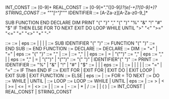 INT_CONST ::= [0-9]+
REAL_CONST ::= [0-9]+"."([0-9]*)?(e[-+]?[0-9]+)?
STRING_CONST ::= "\""[^\"]*"\""
IDENTIFIER ::= [A-Za-z][A-Za-z0-9_]*

SUB FUNCTION END DECLARE DIM PRINT 
"{" "}" "," "(" ")"
"%" "&" "!" "#" "$"
IF THEN ELSE
FOR TO NEXT EXIT
DO LOOP WHILE UNTIL 
">" "<" ">=" "<=" "=" "<>" "+" "-"

<Program> ::= <GlobalSymbols>
<GlobalSymbols> ::= <GlobalSymbol> <GlobalSymbols> | eps
<GlobalSymbol> ::= <SubroutineDecl> | <SubroutineDef> | <FunctionDecl> | <FunctionDef> | <VariableDecl>
<SubroutineProto> ::= SUB IDENTIFIER "(" <ParametersList> ")"
<FunctionProto> ::= FUNCTION <Varname> "(" <ParametersList> ")"
<SubroutineDef> ::= <SubroutineProto> <Statements> END SUB
<FunctionDef> ::= <FunctionProto> <Statements> END FUNCTION
<SubroutineDecl> ::= DECLARE <SubroutineProto>
<FunctionDecl> ::= DECLARE <FunctionProto>
<VariableDecl> ::= DIM <VarnameOrArrayArg> <VariableInit> 
<VariableInit> ::= "=" <Expr> | "=" <InitializerList> | eps
<InitializerList> ::= "{" <InitializerListValues> "}"
<InitializerListValues> ::= <InitializerListValue>","<InitializerListValues> | <InitializerListValue>
<InitializerListValue> ::= <Expr> | <InitializerList>
<ParametersList> ::= <VarnameOrArrayParam>","<ParametersList> | <VarnameOrArrayParam> | eps
<NonEmptyParametersList> ::= <VarnameOrArrayParam> <NonEmptyParametersList> | <VarnameOrArrayParam>
<VarnameOrArrayParam> = <Varname> | <Varname>"("<CommaList>")"
<CommaList> ::= ","<CommaList> | eps
<ArgumentsList> ::= <Expr>","<NonEmptyArgumentsList> | <Expr> | eps
<NonEmptyArgumentsList> ::= <Expr>","<NonEmptyArgumentsList> | <Expr>
<VarnameOrArrayArg> = <Varname> | <Varname>"("<NonEmptyArgumentsList>")" | <Varname>"("<CommaList>")"
<FuncCallOrArrayIndex> ::= <Varname>"(" <ArgumentsList> ")" | IDENTIFIER"(" <ArgumentsList> ")"
<FuncCall> ::= PRINT <ArgumentsList>
<Varname> ::= IDENTIFIER <Type>
<Type> ::= "%" | "&" | "!" | "#" | "$"
<Statements> ::= <Statement> <Statements> | <ExitStatement> | <Statement> | eps
<NonEmptyStatements> ::= <Statement> <NonEmptyStatements> | <ExitStatement> | <Statement>
<Statement> ::= <VariableDecl> | <AssignStatement> | <FuncCallOrArrayIndex> | <FuncCall> | <Loop> | <IfStatement>
<AssignStatement> ::= <Varname>"="<Expr> | <FuncCallOrArrayIndex>"="<Expr>
<IfStatement> ::= IF <Expr> Then <Statements> <ElseStatement> END IF
<ExitStatement> ::= EXIT FOR | EXIT FOR <Varname> | EXIT DO | EXIT LOOP | EXIT SUB | EXIT FUNCTION
<ElseStatement> ::= ELSE <Statements> | eps
<Loop> ::= <ForLoop> | <WhileLoop>
<ForLoop> ::= FOR <Varname> = <Expr> TO <Expr> <Statements> NEXT <Varname>
<WhileLoop> ::= DO <PreOrPostLoop>
<PreOrPostLoop> ::= WHILE <PreLoop> | UNTIL <PreLoop> | <PostLoop>
<PreLoop> ::= <Expr> <Statements> LOOP 
<PostLoop> ::= <Statements> LOOP <PostLoopExpr>
<PostLoopExpr> ::= WHILE <Expr> | UNTIL <Expr> | eps
<Expr> ::= <ArithmExpr> | <ArithmExpr> <CmpOp> <ArithmExpr>
<CmpOp> ::= > | < | >= | <= | = | <>
<ArithmExpr> ::= <Term> | <AddOp> <Term> | <ArithmExpr> <AddOp> <Term>
<AddOp> ::= + | -
<Term> ::= <Power> | <Term> * <Power> | <Term> / <Power>
<Power> ::= <Varname> | <Const> | ( <Expr> ) | <FuncCallOrArrayIndex>
<Const> ::= INT_CONST | REAL_CONST | STRING_CONST